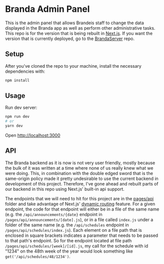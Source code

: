 # Branda Admin Panel

This is the admin panel that allows Brandeis staff to change the data displayed in the Branda app as well as perform other administrative tasks. This repo is for the version that is being rebuilt in [Next.js](https://nextjs.org/). If you want the version that is currently deployed, go to the [BrandaServer](https://github.com/segalb/BrandaServer) repo.

## Setup

After you've cloned the repo to your machine, install the necessary dependencies with:

```bash
npm install
```

## Usage

Run dev server:

```bash
npm run dev
# or
yarn dev
```

Open [http://localhost:3000](http://localhost:3000)

## API

The Branda backend as it is now is not very user friendly, mostly because the bulk of it was written at a time where none of us really knew what we were doing. This, in combination with the double edged sword that is the same-origin policy made it pretty undesirable to use the current backend in development of this project. Therefore, I've gone ahead and rebuilt parts of our backend in this repo using Next.js' built-in api support.

The endpoints that we will need to hit for this project are in the [pages/api](https://github.com/elijahmiller237/branda-admin-panel/tree/main/pages/api) folder and take advantage of Next.js' [dynamic routing](https://nextjs.org/docs/routing/dynamic-routes) feature. For a given endpoint, the code for that endpoint will either be in a file of the same name (e.g. the `/api/announcements/{date}` endpoint in `/pages/api/announcements/[date].js`), or in a file called `index.js` under a folder of the same name (e.g. the `/api/schedules` endpoint in `/pages/api/schedules/index.js`). Each element on a file path that is enclosed in square brackets indicates a parameter that needs to be passed to that path's endpoint. So for the endpoint located at file path `/pages/api/schedules/[week]/[id].js`, my call for the schedule with id "1234" on the 48th week of the year would look something like `get('/api/schedules/48/1234')`.
